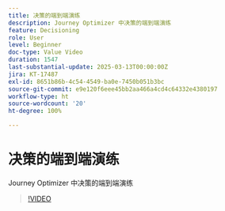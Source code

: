 ```yaml
---
title: 决策的端到端演练
description: Journey Optimizer 中决策的端到端演练
feature: Decisioning
role: User
level: Beginner
doc-type: Value Video
duration: 1547
last-substantial-update: 2025-03-13T00:00:00Z
jira: KT-17487
exl-id: 8651b86b-4c54-4549-ba0e-7450b051b3bc
source-git-commit: e9e120f6eee45bb2aa466a4cd4c64332e4380197
workflow-type: ht
source-wordcount: '20'
ht-degree: 100%

---
```


# 决策的端到端演练

Journey Optimizer 中决策的端到端演练

>[!VIDEO](https://video.tv.adobe.com/v/3451100/?learn=on&enablevpops)
